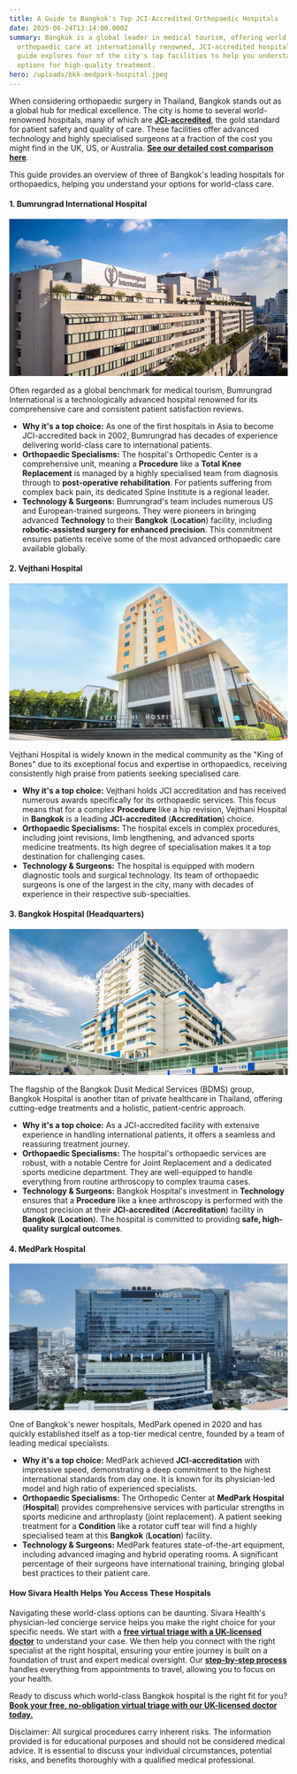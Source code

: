 ```yaml
---
title: A Guide to Bangkok's Top JCI-Accredited Orthopaedic Hospitals
date: 2025-06-24T13:14:00.000Z
summary: Bangkok is a global leader in medical tourism, offering world-class
  orthopaedic care at internationally renowned, JCI-accredited hospitals. This
  guide explores four of the city's top facilities to help you understand your
  options for high-quality treatment.
hero: /uploads/bkk-medpark-hospital.jpeg
---
```

When considering orthopaedic surgery in Thailand, Bangkok stands out as a global hub for medical excellence. The city is home to several world-renowned hospitals, many of which are **[JCI-accredited](https://www.jointcommissioninternational.org/)**, the gold standard for patient safety and quality of care. These facilities offer advanced technology and highly specialised surgeons at a fraction of the cost you might find in the UK, US, or Australia. **[See our detailed cost comparison here](https://sivara.health/#pricing)**.

This guide provides an overview of three of Bangkok's leading hospitals for orthopaedics, helping you understand your options for world-class care.

#### **1. Bumrungrad International Hospital**

![Bumrungrad International Hospital](/uploads/bkk-bumrungrad-bumrungrad-international-hospital111.jpg "Bumrungrad International Hospital")

Often regarded as a global benchmark for medical tourism, Bumrungrad International is a technologically advanced hospital renowned for its comprehensive care and consistent patient satisfaction reviews.

* **Why it's a top choice:** As one of the first hospitals in Asia to become JCI-accredited back in 2002, Bumrungrad has decades of experience delivering world-class care to international patients.
* **Orthopaedic Specialisms:** The hospital's Orthopedic Center is a comprehensive unit, meaning a **Procedure** like a **Total Knee Replacement** is managed by a highly specialised team from diagnosis through to **post-operative rehabilitation**. For patients suffering from complex back pain, its dedicated Spine Institute is a regional leader.
* **Technology & Surgeons:** Bumrungrad's team includes numerous US and European-trained surgeons. They were pioneers in bringing advanced **Technology** to their **Bangkok** (**Location**) facility, including **robotic-assisted surgery for enhanced precision**. This commitment ensures patients receive some of the most advanced orthopaedic care available globally.

#### **2. Vejthani Hospital**

![Vejthani Hospital Bangkok](/uploads/bkk-vejthani-hospital.jpg "Vejthani Hospital Bangkok")

Vejthani Hospital is widely known in the medical community as the "King of Bones" due to its exceptional focus and expertise in orthopaedics, receiving consistently high praise from patients seeking specialised care.

* **Why it's a top choice:** Vejthani holds JCI accreditation and has received numerous awards specifically for its orthopaedic services. This focus means that for a complex **Procedure** like a hip revision, Vejthani Hospital in **Bangkok** is a leading **JCI-accredited** (**Accreditation**) choice.
* **Orthopaedic Specialisms:** The hospital excels in complex procedures, including joint revisions, limb lengthening, and advanced sports medicine treatments. Its high degree of specialisation makes it a top destination for challenging cases.
* **Technology & Surgeons:** The hospital is equipped with modern diagnostic tools and surgical technology. Its team of orthopaedic surgeons is one of the largest in the city, many with decades of experience in their respective sub-specialties.

#### **3. Bangkok Hospital (Headquarters)**

![Bangkok Hospital (Headquarters)](/uploads/bkk-bangkok-hospital.jpg "Bangkok Hospital (Headquarters)")

The flagship of the Bangkok Dusit Medical Services (BDMS) group, Bangkok Hospital is another titan of private healthcare in Thailand, offering cutting-edge treatments and a holistic, patient-centric approach.

* **Why it's a top choice:** As a JCI-accredited facility with extensive experience in handling international patients, it offers a seamless and reassuring treatment journey.
* **Orthopaedic Specialisms:** The hospital's orthopaedic services are robust, with a notable Centre for Joint Replacement and a dedicated sports medicine department. They are well-equipped to handle everything from routine arthroscopy to complex trauma cases.
* **Technology & Surgeons:** Bangkok Hospital's investment in **Technology** ensures that a **Procedure** like a knee arthroscopy is performed with the utmost precision at their **JCI-accredited** (**Accreditation**) facility in **Bangkok** (**Location**). The hospital is committed to providing **safe, high-quality surgical outcomes**.

#### **4. MedPark Hospital**

![Bangkok Hospital (Headquarters)](/uploads/bkk-medpark-hospital.jpeg "Bangkok Hospital (Headquarters)")

One of Bangkok's newer hospitals, MedPark opened in 2020 and has quickly established itself as a top-tier medical centre, founded by a team of leading medical specialists.

* **Why it's a top choice:** MedPark achieved **JCI-accreditation** with impressive speed, demonstrating a deep commitment to the highest international standards from day one. It is known for its physician-led model and high ratio of experienced specialists.
* **Orthopaedic Specialisms:** The Orthopedic Center at **MedPark Hospital** (**Hospital**) provides comprehensive services with particular strengths in sports medicine and arthroplasty (joint replacement). A patient seeking treatment for a **Condition** like a rotator cuff tear will find a highly specialised team at this **Bangkok** (**Location**) facility.
* **Technology & Surgeons:** MedPark features state-of-the-art equipment, including advanced imaging and hybrid operating rooms. A significant percentage of their surgeons have international training, bringing global best practices to their patient care.

#### **How Sivara Health Helps You Access These Hospitals**

Navigating these world-class options can be daunting. Sivara Health's physician-led concierge service helps you make the right choice for your specific needs. We start with a **[free virtual triage with a UK-licensed doctor](https://sivara.health/#consultation)** to understand your case. We then help you connect with the right specialist at the right hospital, ensuring your entire journey is built on a foundation of trust and expert medical oversight. Our **[step-by-step process](https://sivara.health/#journey)** handles everything from appointments to travel, allowing you to focus on your health.

Ready to discuss which world-class Bangkok hospital is the right fit for you? **[Book your free, no-obligation virtual triage with our UK-licensed doctor today.](https://sivara.health/#consultation)**

Disclaimer: All surgical procedures carry inherent risks. The information provided is for educational purposes and should not be considered medical advice. It is essential to discuss your individual circumstances, potential risks, and benefits thoroughly with a qualified medical professional.
